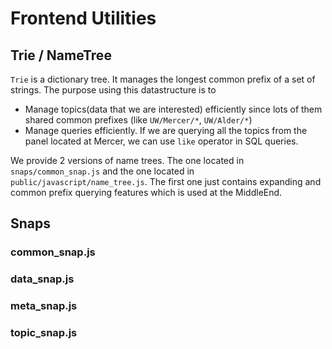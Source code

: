 # Frontend Utilities

## Trie / NameTree

`Trie` is a dictionary tree. It manages the longest common prefix of a set of strings.
The purpose using this datastructure is to

- Manage topics(data that we are interested) efficiently since lots of them shared common prefixes (like `UW/Mercer/*`, `UW/Alder/*`)
- Manage queries efficiently. If we are querying all the topics from the panel located at Mercer, we can use `like` operator in SQL queries.

We provide 2 versions of name trees. The one located in `snaps/common_snap.js` and the one located in `public/javascript/name_tree.js`. The first one just contains expanding and common prefix querying features which is used at the MiddleEnd.

## Snaps

### common_snap.js


### data_snap.js

### meta_snap.js

### topic_snap.js